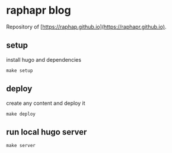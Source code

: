 # raphapr blog

Repository of [https://raphap.github.io](https://raphapr.github.io).

## setup

install hugo and dependencies

```
make setup
```

## deploy

create any content and deploy it

```
make deploy
```

## run local hugo server

```
make server
```
